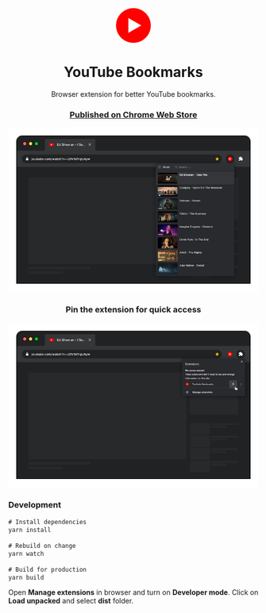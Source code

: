 <div align="center">
  <img src="https://github.com/samoslag/youtube-bookmarks/blob/master/public/icons/128.png?raw=true" alt="Logo" width="70"/>
  
  <h1>YouTube Bookmarks</h1>
  <p>Browser extension for better YouTube bookmarks.</p>
  
  ### [Published on Chrome Web Store](https://chrome.google.com/webstore/detail/youtube-bookmarks/nlicfnjcbfjdhhocgbbkfghlolkdcfhg)
  
  <img src="https://github.com/samoslag/youtube-bookmarks/blob/master/Screenshots/1.png?raw=true" alt="Screenshot"/>

  <h3>Pin the extension for quick access</h3>
  <img src="https://github.com/samoslag/youtube-bookmarks/blob/master/Screenshots/3.png?raw=true" alt="Pin"/>
</div>

### Development
```
# Install dependencies
yarn install

# Rebuild on change
yarn watch

# Build for production
yarn build
```
Open **Manage extensions** in browser and turn on **Developer mode**. Click on **Load unpacked** and select **dist** folder.
